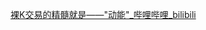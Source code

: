 [裸K交易的精髓就是——"动能"\_哔哩哔哩\_bilibili](https://www.bilibili.com/video/BV1XpkvYAEuG?spm_id_from=333.788.recommend_more_video.-1&vd_source=56499cc54ebd02db0ac739e485d74801)